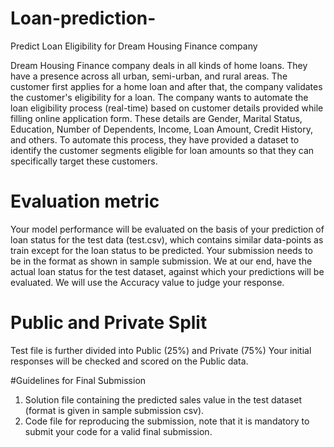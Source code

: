 # Loan-prediction-
Predict Loan Eligibility for Dream Housing Finance company

Dream Housing Finance company deals in all kinds of home loans. They have a presence across all urban, semi-urban, and rural areas. The customer first applies for a home loan and after that, the company validates the customer's eligibility for a loan.
The company wants to automate the loan eligibility process (real-time) based on customer details provided while filling online application form. These details are Gender, Marital Status, Education, Number of Dependents, Income, Loan Amount, Credit History, and others. To automate this process, they have provided a dataset to identify the customer segments  eligible for loan amounts so that they can specifically target these customers.

# Evaluation metric
Your model performance will be evaluated on the basis of your prediction of loan status for the test data (test.csv), which contains similar data-points as train except for the loan status to be predicted. Your submission needs to be in the format as shown in sample submission.
We at our end, have the actual loan status for the test dataset, against which your predictions will be evaluated. We will use the Accuracy value to judge your response.

# Public and Private Split
Test file is further divided into Public (25%) and Private (75%)
Your initial responses will be checked and scored on the Public data.

#Guidelines for Final Submission
1) Solution file containing the predicted sales value in the test dataset (format is given in sample submission csv).
2) Code file for reproducing the submission, note that it is mandatory to submit your code for a valid final submission.
